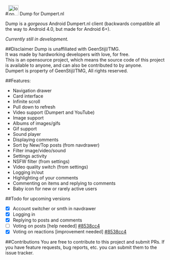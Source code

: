 #<img src="https://raw.githubusercontent.com/jariz/Dumpert/master/art/icon.png" alt="logo" width="32">&nbsp;Dump for Dumpert.nl

Dump is a _gorgeous_ Android Dumpert.nl client (backwards compatible all the way to Android 4.0, but made for Android 6+).

*Currently still in development.*

##Disclaimer
Dump is unaffiliated with GeenStijl/TMG.  
It was made by hardworking developers with love, for free.  
This is an opensource project, which means the source code of this project is available to anyone, and can also be contributed to by anyone.  
Dumpert is property of GeenStijl/TMG, All rights reserved.  

##Features:
- Navigation drawer
- Card interface
- Infinite scroll
- Pull down to refresh  
- Video support (Dumpert and YouTube)
- Image support
- Albums of images/gifs
- Gif support
- Sound player
- Displaying comments
- Sort by New/Top posts (from navdrawer)
- Filter image/video/sound
- Settings activity
- NSFW filter (from settings)
- Video quality switch (from settings)
- Logging in/out
- Highlighting of your comments
- Commenting on items and replying to comments
- Baby icon for new or rarely active users

##Todo for upcoming versions
- [x] Account switcher or smth in navdrawer
- [x] Logging in
- [x] Replying to posts and comments
- [ ] Voting on posts [help needed] [#8538cc4](https://github.com/jariz/Dumpert/commit/8538cc49150f092d122c4ba4609a1dc8dc8db147)
- [x] Voting on reactions [improvement needed] [#8538cc4](https://github.com/jariz/Dumpert/commit/8538cc49150f092d122c4ba4609a1dc8dc8db147)

##Contributions
You are free to contribute to this project and submit PRs. If you have feature requests, bug reports, etc. you can submit them to the issue tracker.

